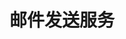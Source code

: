 #                                                                                                                                邮件发送服务
